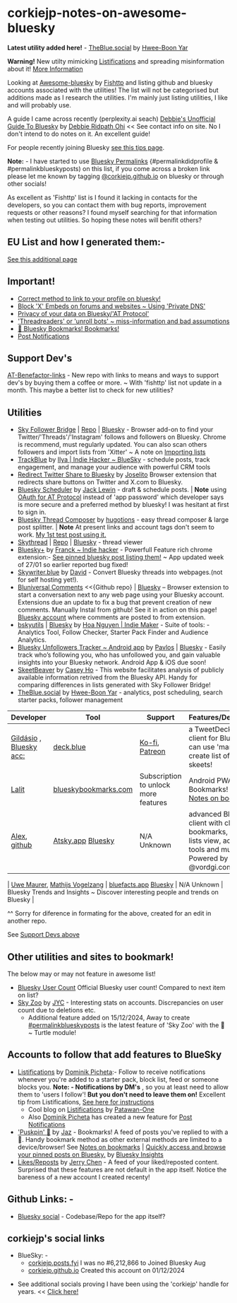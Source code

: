 # corkiejp-notes-on-awesome-bluesky

**Latest utility added here!** - [TheBlue.social](https://theblue.social) by [Hwee-Boon Yar](https://github.com/hboon)

**Warning!** New utilty mimicking [Listifications](https://bsky.app/profile/listifications.app) and spreading misinformation about it! [More Information](/morepages/moderation-block-lists.md)

Looking at [Awesome-bluesky](https://github.com/fishttp/awesome-bluesky) by [Fishttp](https://github.com/fishttp) and listing github and bluesky accounts associated with the utilities!
The list will not be categorised but additions made as I research the utilities. I'm mainly just listing utilities, I like and will probably use.

A guide I came across recently (perplexity.ai seach) [Debbie's Unofficial Guide To Bluesky](https://publish.obsidian.md/debbieohi/bluesky) by [Debbie Ridpath Ohi](https://publish.obsidian.md/debbieohi/contact) << See contact info on site. No I don't intend to do notes on it. An excellent guide! 

For people recently joining Bluesky [see this tips page](/morepages/Tips-Moving-Xitter-to-Bluesky.md).

**Note:** - I have started to use [Bluesky Permalinks](https://blue.mackuba.eu/skythread/?hash=permalinkblueskyposts) {#permalinkdidprofile & #permalinkblueskyposts)
on this list, if you come across a broken link please let me known by tagging [@corkiejp.github.io](https://bsky.app/profile/did:plc:qxlh6bohvep3taqhmtpipx4b) on bluesky or through other socials!

As excellent as 'Fishttp' list is I found it lacking in contacts for the developers, so you can contact them with bug reports, improvement requests or other reasons? I found myself searching for that information when testing out utilities. So hoping these notes will benifit others?


## EU List and how I generated them:-

[See this additional page](how_I_create_my_eu_lists.md)

## Important!

- [Correct method to link to your profile on bluesky!](/morepages/Important-correct_method_to_link_your_profile.md)
- [Block 'X' Embeds on forums and websites ~ Using 'Private DNS'](/morepages/BlockXembeds.md)
- [Privacy of your data on Bluesky/'AT Protocol'](https://mackuba.eu/2024/02/21/bluesky-guide/#privacy)
- ['Threadreaders' or 'unroll bots' ~ miss-information and bad assumptions](/morepages/BS-miss-information.md)
- [📌 Bluesky Bookmarks! Bookmarks!](/morepages/bookmarksbookmarks.md)
- [Post Notifications](/morepages/PostNotifications.md)


## Support Dev's 
[AT-Benefactor-links](https://github.com/PSingletary/AT-Benefactor-links?tab=readme-ov-file#at-benefactor-links) - New repo with links to means and ways to support dev's by buying them a coffee or more. ~ With 'fishttp' list not update in a month. This maybe a better list to check for new utilities?

## Utilities   
- [Sky Follower Bridge](https://www.sky-follower-bridge.dev/) | [Repo](https://github.com/kawamataryo/sky-follower-bridge) | [Bluesky](https://bsky.app/profile/sky-follower-bridge.dev) - Browser add-on to find your Twitter/'Threads'/'Instagram' follows and followers on Bluesky. Chrome is recommend, must regularly updated. You can also scan others followers and import lists from 'Xitter' ~ A note on [Importing lists](how_I_create_my_eu_lists.md)
- [TrackBlue](https://track.blue/) by [Ilya | Indie Hacker ~ BlueSky](https://bsky.app/profile/ilyathedev.bsky.social) - schedule posts, track engagement, and manage your audience with powerful CRM tools
- [Redirect Twitter Share to Bluesky](https://share.notx.blue/) by [Joselito](https://bsky.app/profile/joseli.to) Browser extension that redirects share buttons on Twitter and X.com to Bluesky.
- [Bluesky Scheduler](https://www.blueskyscheduler.com/) by [Jack Lewin](https://bsky.app/profile/jacklewin.com) - draft & schedule posts. | **Note** using [OAuth for AT Protocol](https://docs.bsky.app/blog/oauth-atproto) instead of 'app password' which developer says is more secure and a preferred method by bluesky! I was hesitant at first to sign in.
- [Bluesky Thread Composer](https://bluesky-thread-composer.pages.dev/) by [hugotions](https://bsky.app/profile/hugotions.bsky.social) - easy thread composer & large post splitter. | **Note** At present links and account tags don't seem to work. [My 1st test post using it.](https://corkiejp.github.io/embedwriter.html?url=https://skywriter.blue/pages/did:plc:qxlh6bohvep3taqhmtpipx4b/post/3ld5khcppwh2w)
- [Skythread](https://blue.mackuba.eu/skythread/) | [Repo](https://github.com/mackuba/skythread) | [Bluesky](https://bsky.app/profile/did:plc:oio4hkxaop4ao4wz2pp3f4cr) - thread viewer
- [Bluesky+](https://chromewebstore.google.com/detail/bluesky+/flbheallcbkoaffegmjenkpojhocmdla) by [Franck ~ Indie hacker](https://bsky.app/profile/franck.blue) - Powerfull Feature rich chrome extension:- [See pinned bluesky post listing them!](https://bsky.app/profile/did:plc:h5vg54cmlkpwnz2p3symlm2t/post/3ldj7wsivd22u) ~ App updated week of 27/01 so earlier reported bug fixed!
- [Skywriter.blue](https://skywriter.blue/) by [David](https://bsky.app/profile/did:plc:rgxmjcboeeerlktnw3ff3okh) - Convert Bluesky threads into webpages.(not for self hosting yet!).
- [Bluniversal Comments](https://github.com/joneslloyd/bluniversal-comments) <<{Github repo} | [Bluesky](https://bsky.app/profile/bluniversalcomm.bsky.social) – Browser extension to start a conversation next to any web page using your Bluesky account. Extensions due an update to fix a bug that prevent creation of new comments. Manually Instal from github! See it in action on this page! [Bluesky account](https://bsky.app/profile/bluniversal.bsky.social) where comments are posted to from extension.
- [bskyutils](https://bskyutils.com/) | [Bluesky](https://bsky.app/profile/did:plc:mmjettstvsmnwsa5rmuj4sqp) by [Hoa Nguyen | Indie Maker](https://bsky.app/profile/did:plc:3qkkwy3n623wzlrvduudhp5h) - Suite of tools: - Analytics Tool, Follow Checker, Starter Pack Finder and Audience Analytics.
- [Bluesky Unfollowers Tracker ~ Android app](https://play.google.com/store/apps/details?id=com.bluesky.followers.analyzer) by [Pavlos](https://bsky.app/profile/did:plc:lrjff6lfoc62cmt64ocaa34r) | [Bluesky](https://bsky.app/profile/did:plc:qic76y2rz6hog4ashqm5kvwp) - Easily track who’s following you, who has unfollowed you, and gain valuable insights into your Bluesky network. Android App & iOS due soon!
- [SkeetBeaver](https://skeetbeaver.pages.dev/) by [Casey Ho](https://bsky.app/profile/did:plc:d7nr65djxrudtdg3tslzfiyr) - This website facilitates analysis of publicly available information retrived from the Bluesky API. Handy for comparing differences in lists generated with Sky Follower Bridge!
- [TheBlue.social](https://theblue.social) by [Hwee-Boon Yar](https://github.com/hboon) - analytics, post scheduling, search starter packs, follower management

| Developer | Tool | Support | Features/Description |
|-----------|------|---------|-------------------|
| [Gildásio](https://bsky.app/profile/did:plc:kber7c5xhwah2ocxzuqpytg5) , [Bluesky acc:](https://bsky.app/profile/did:plc:w342borqxtyo2pul67ec2pwt) | [deck.blue](https://deck.blue/) | [Ko-fi](https://ko-fi.com/deck_blue), [Patreon](https://www.patreon.com/deckblue) | a TweetDeck-like client for Bluesky, can use 'mardown' to create list of links in skeets! |
| [Lalit](https://bsky.app/profile/did:plc:tx4quzdjqbupsqasreq4qwph) | [blueskybookmarks.com](https://blueskybookmarks.com/) | Subscription to unlock more features | Android PWA for Bookmarks! See [Notes on bookmarks](/morepages/bookmarksbookmarks.md) |
| [Alex](https://bsky.app/profile/did:plc:er6erflnnxcozlbqmrpflt6h), [github](https://github.com/vordgi)| [Atsky.app](https://atsky.app/) [Bluesky](https://bsky.app/profile/did:plc:f4r66r4tlhld3g3puannbxsq) | N/A Unknown | advanced Bluesky client with charts, bookmarks, detailed lists view, additional tools and much more. Powered by @vordgi.com. |

| [Uwe Maurer](https://bsky.app/profile/did:plc:ifrogbys22m5akvhlruxiahk), [Mathijs Vogelzang](https://bsky.app/profile/did:plc:jq5s2z2zvsraner4fwqetyct) | [bluefacts.app](https://bluefacts.app/) [Bluesky](https://bsky.app/profile/did:plc:j3qij7oqe6gie2x56gk5s6tx) | N/A Unknown | Bluesky Trends and Insights ~ Discover interesting people and trends on Bluesky |

^^ Sorry for diference in formating for the above, created for an edit in another repo.

See [Support Devs above](#support-devs)


## Other utilities and sites to bookmark!
The below may or may not feature in awesome list!

- [Bluesky User Count](https://bsky-users.theo.io/) Official Bluesky user count! Compared to next item on list?
- [Sky Zoo](https://skyzoo.blue/stats) by [JYC](https://bsky.app/profile/jyc.dev) - Interesting stats on accounts. Discrepancies on user count due to deletions etc.
  - Additional feature added on 15/12/2024, Away to create [#permalinkblueskyposts](https://bsky.app/hashtag/PermalinkBlueskyposts) is the latest feature of 'Sky Zoo' with the 🐢 ~ Turtle module!

  

## Accounts to follow that add features to BlueSky
- [Listifications](https://bsky.app/profile/listifications.app) by [Dominik Picheta](https://bsky.app/profile/did:plc:blbktib4slim5ttdovyu7vii):- Follow to receive notifications whenever you're added to a starter pack, block list, feed or someone blocks you. **Note: - Notifications by DM's** , so you at least need to allow them to 'users I follow'!
 **But you don't need to leave them on!** Excellent tip from Listifications, [See here for instructions](/morepages/Bluesky-Chat-TIP-Listifications.md)
  - Cool blog on [Listifications](https://substack.com/inbox/post/161055452) by [Patawan-One](https://bsky.app/profile/did:plc:ryrymvmy6pv3qoatne7xxvnw)
  - Also [Dominik Picheta](https://bsky.app/profile/did:plc:blbktib4slim5ttdovyu7vii) has created a new feature for [Post Notifications](/morepages/PostNotifications.md#post-notifactions-from-postslistificationsapp)
- ['Puskpin' 📌](https://bsky.app/profile/jaz.bsky.social/feed/my-pins) by [Jaz](https://bsky.app/profile/did:plc:q6gjnaw2blty4crticxkmujt) - Bookmarks! A feed of posts you've replied to with a 📌. Handy bookmark method as other external methods are limited to a device/browser! See [Notes on bookmarks](/morepages/bookmarksbookmarks.md) | [Quickly access and browse your pinned posts on Bluesky.](https://bskyinsights.com/bookmarks) by [Bluesky Insights](https://bsky.app/profile/did:plc:5lmbgv4zgbw3y2zr67xdysf6)
- [Likes/Reposts](https://goodfeeds.co/likes-media-reposts) by [Jerry Chen](https://bsky.app/profile/jcsalterego.bsky.social) - A feed of your liked/reposted content. Surprised that these features are not default in the app itself. Notice the bareness of a new account I created recenty!

## Github Links: - 
- [Bluesky social](https://github.com/bluesky-social/social-app) - Codebase/Repo for the app itself?



## corkiejp's social links
- BlueSky: -
  - [corkiejp.posts.fyi](https://bsky.app/profile/did:plc:lgjvdkqeeutvf7zj6wow3jro) I was no #6,212,866 to Joined Bluesky Aug
  - [corkiejp.github.io](https://bsky.app/profile/did:plc:qxlh6bohvep3taqhmtpipx4b) Created this account on 01/12/2024
* See additional socials proving I have been using the 'corkiejp' handle for years. << [Click here!](corkiejp-socials.md)
  
